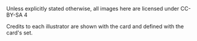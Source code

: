 Unless explicitly stated otherwise, all images here are licensed under CC-BY-SA 4

Credits to each illustrator are shown with the card and defined with the card's set.